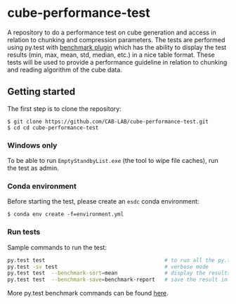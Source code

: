 # cube-performance-test
A repository to do a performance test on cube generation and access in relation to chunking and compression parameters. The tests are performed using py.test with [benchmark plugin](http://pytest-benchmark.readthedocs.io/en/latest/index.html) which has the ability to display the test results (min, max, mean, std, median, etc.) in a nice table format. These tests will be used to provide a performance guideline in relation to chunking and reading algorithm of the cube data.

## Getting started
The first step is to clone the repository: 

    $ git clone https://github.com/CAB-LAB/cube-performance-test.git
    $ cd cd cube-performance-test
    
### Windows only
To be able to run `EmptyStandbyList.exe` (the tool to wipe file caches), run the test as admin.

### Conda environment
Before starting the test, please create an `esdc` conda environment:

    $ conda env create -f=environment.yml

### Run tests
Sample commands to run the test:
```bash
py.test test                                      # to run all the py.test test plans inside test folder
py.test -sv test                                  # verbose mode
py.test test  --benchmark-sort=mean               # display the results sorted by _mean_ value
py.test test  --benchmark-save=benchmark-report   # save the result in a json file called benchmark-report
```
More py.test benchmark commands can be found [here](http://pytest-benchmark.readthedocs.io/en/latest/index.html).

